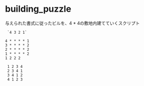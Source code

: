 # building_puzzle


与えられた書式に従ったビルを、4 * 4の敷地内建てていくスクリプト

     `4 3 2 1` 
   `4 * * * * 1`  
   `3 * * * * 2`  
   `2 * * * * 2`  
   `1 * * * * 2`  
      `1 2 2 2`  

     1 2 3 4  
     2 3 4 1  
     3 4 1 2  
     4 1 2 3 

